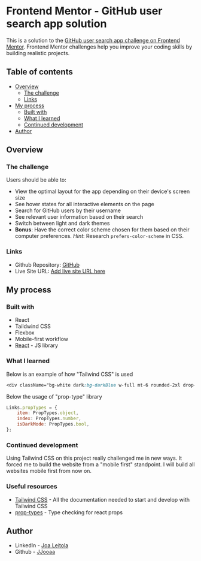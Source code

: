 # Frontend Mentor - GitHub user search app solution

This is a solution to the [GitHub user search app challenge on Frontend Mentor](https://www.frontendmentor.io/challenges/github-user-search-app-Q09YOgaH6). Frontend Mentor challenges help you improve your coding skills by building realistic projects. 

## Table of contents

- [Overview](#overview)
  - [The challenge](#the-challenge)
  - [Links](#links)
- [My process](#my-process)
  - [Built with](#built-with)
  - [What I learned](#what-i-learned)
  - [Continued development](#continued-development)
- [Author](#author)


## Overview

### The challenge

Users should be able to:

- View the optimal layout for the app depending on their device's screen size
- See hover states for all interactive elements on the page
- Search for GitHub users by their username
- See relevant user information based on their search
- Switch between light and dark themes
- **Bonus**: Have the correct color scheme chosen for them based on their computer preferences. _Hint_: Research `prefers-color-scheme` in CSS.

### Links

- Github Repository: [GitHub](https://github.com/JJooaa/github-user-search-app)
- Live Site URL: [Add live site URL here](https://your-live-site-url.com)

## My process

### Built with

- React
- Taildwind CSS
- Flexbox
- Mobile-first workflow
- [React](https://reactjs.org/) - JS library

### What I learned

Below is an example of how "Tailwind CSS" is used
```css
<div className="bg-white dark:bg-darkBlue w-full mt-6 rounded-2xl drop-shadow-lg flex-col">
```
Below the usage of "prop-type" library 
```js
Links.propTypes = {
    item: PropTypes.object,
    index: PropTypes.number,
    isDarkMode: PropTypes.bool,
};
```

### Continued development

Using Tailwind CSS on this project really challenged me in new ways. It forced me to build the website from a "mobile first" standpoint. I will build all websites mobile first from now on.

### Useful resources

- [Tailwind CSS](https://tailwindcss.com/) - All the documentation needed to start and develop with Tailwind CSS
- [prop-types](https://www.npmjs.com/package/prop-types) - Type checking for react props

## Author

- LinkedIn - [Joa Leitola](https://www.linkedin.com/in/joa-leitola-478515212/)
- Github - [JJooaa](https://github.com/JJooaa)